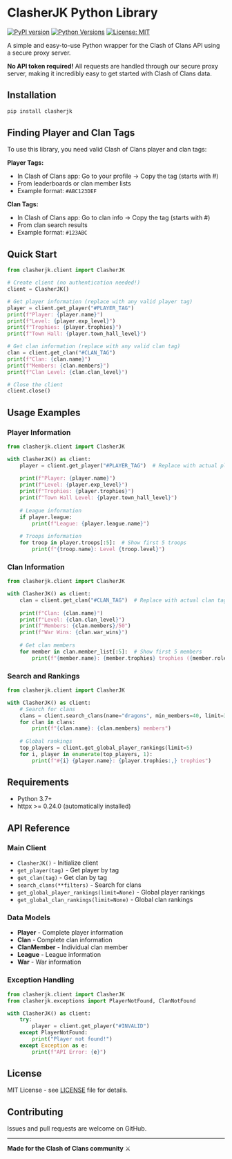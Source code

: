 # ClasherJK Python Library

[![PyPI version](https://badge.fury.io/py/clasherjk.svg)](https://badge.fury.io/py/clasherjk)
[![Python Versions](https://img.shields.io/pypi/pyversions/clasherjk.svg)](https://pypi.org/project/clasherjk/)
[![License: MIT](https://img.shields.io/badge/License-MIT-yellow.svg)](https://opensource.org/licenses/MIT)

A simple and easy-to-use Python wrapper for the Clash of Clans API using a secure proxy server. 

**No API token required!** All requests are handled through our secure proxy server, making it incredibly easy to get started with Clash of Clans data.

## Installation

```bash
pip install clasherjk
```

## Finding Player and Clan Tags

To use this library, you need valid Clash of Clans player and clan tags:

**Player Tags:**
- In Clash of Clans app: Go to your profile → Copy the tag (starts with #)
- From leaderboards or clan member lists
- Example format: `#ABC123DEF`

**Clan Tags:**
- In Clash of Clans app: Go to clan info → Copy the tag (starts with #)  
- From clan search results
- Example format: `#123ABC`

## Quick Start

```python
from clasherjk.client import ClasherJK

# Create client (no authentication needed!)
client = ClasherJK()

# Get player information (replace with any valid player tag)
player = client.get_player("#PLAYER_TAG")
print(f"Player: {player.name}")
print(f"Level: {player.exp_level}")
print(f"Trophies: {player.trophies}")
print(f"Town Hall: {player.town_hall_level}")

# Get clan information (replace with any valid clan tag)
clan = client.get_clan("#CLAN_TAG")
print(f"Clan: {clan.name}")
print(f"Members: {clan.members}")
print(f"Clan Level: {clan.clan_level}")

# Close the client
client.close()
```

## Usage Examples

### Player Information

```python
from clasherjk.client import ClasherJK

with ClasherJK() as client:
    player = client.get_player("#PLAYER_TAG")  # Replace with actual player tag
    
    print(f"Player: {player.name}")
    print(f"Level: {player.exp_level}")
    print(f"Trophies: {player.trophies}")
    print(f"Town Hall Level: {player.town_hall_level}")
    
    # League information
    if player.league:
        print(f"League: {player.league.name}")
    
    # Troops information
    for troop in player.troops[:5]:  # Show first 5 troops
        print(f"{troop.name}: Level {troop.level}")
```

### Clan Information

```python
from clasherjk.client import ClasherJK

with ClasherJK() as client:
    clan = client.get_clan("#CLAN_TAG")  # Replace with actual clan tag
    
    print(f"Clan: {clan.name}")
    print(f"Level: {clan.clan_level}")
    print(f"Members: {clan.members}/50")
    print(f"War Wins: {clan.war_wins}")
    
    # Get clan members
    for member in clan.member_list[:5]:  # Show first 5 members
        print(f"{member.name}: {member.trophies} trophies ({member.role})")
```

### Search and Rankings

```python
from clasherjk.client import ClasherJK

with ClasherJK() as client:
    # Search for clans
    clans = client.search_clans(name="dragons", min_members=40, limit=3)
    for clan in clans:
        print(f"{clan.name}: {clan.members} members")
    
    # Global rankings
    top_players = client.get_global_player_rankings(limit=5)
    for i, player in enumerate(top_players, 1):
        print(f"#{i} {player.name}: {player.trophies:,} trophies")
```

## Requirements

- Python 3.7+
- httpx >= 0.24.0 (automatically installed)

## API Reference

### Main Client

- `ClasherJK()` - Initialize client
- `get_player(tag)` - Get player by tag
- `get_clan(tag)` - Get clan by tag
- `search_clans(**filters)` - Search for clans
- `get_global_player_rankings(limit=None)` - Global player rankings
- `get_global_clan_rankings(limit=None)` - Global clan rankings

### Data Models

- **Player** - Complete player information
- **Clan** - Complete clan information  
- **ClanMember** - Individual clan member
- **League** - League information
- **War** - War information

### Exception Handling

```python
from clasherjk.client import ClasherJK
from clasherjk.exceptions import PlayerNotFound, ClanNotFound

with ClasherJK() as client:
    try:
        player = client.get_player("#INVALID")
    except PlayerNotFound:
        print("Player not found!")
    except Exception as e:
        print(f"API Error: {e}")
```

## License

MIT License - see [LICENSE](LICENSE) file for details.

## Contributing

Issues and pull requests are welcome on GitHub.

---

**Made for the Clash of Clans community** ⚔️